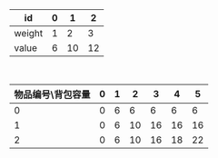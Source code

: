 | id     | 0    | 1    | 2    |
| ------ | ---- | ---- | ---- |
| weight | 1    | 2    | 3    |
| value  | 6    | 10   | 12   |

​	



| 物品编号\背包容量 | 0    | 1    | 2    | 3    | 4    | 5    |
|-----------| ---- | ---- | ---- | ---- | ---- | ---- |
| 0         | 0    | 6    | 6    | 6    | 6    | 6    |
| 1         | 0    | 6    | 10   | 16   | 16   | 16   |
| 2         | 0    | 6    | 10   | 16   | 18   | 22   |

